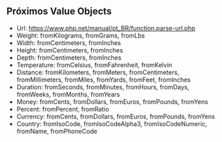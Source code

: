 ## Próximos Value Objects
- Url: https://www.php.net/manual/pt_BR/function.parse-url.php
- Weight: fromKilograms, fromGrams, fromLbs
- Width: fromCentimeters, fromInches
- Height: fromCentimeters, fromInches
- Depth: fromCentimeters, fromInches
- Temperature: fromCelsius, fromFahrenheit, fromKelvin
- Distance: fromKilometers, fromMeters, fromCentimeters, fromMillimeters, fromMiles, fromYards, fromFeet, fromInches
- Duration: fromSeconds, fromMinutes, fromHours, fromDays, fromWeeks, fromMonths, fromYears
- Money: fromCents, fromDollars, fromEuros, fromPounds, fromYens
- Percent: fromPercent, fromRatio
- Currency: fromCents, fromDollars, fromEuros, fromPounds, fromYens
- Country: fromIsoCode, fromIsoCodeAlpha3, fromIsoCodeNumeric, fromName, fromPhoneCode
